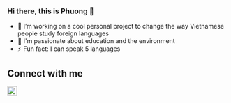 ### Hi there, this is Phuong 👋 
- 🔭 I’m working on a cool personal project to change the way Vietnamese people study foreign languages
- 💬 I'm passionate about education and the environment
- ⚡ Fun fact: I can speak 5 languages

## Connect with me



<!--
**phuongtran19/phuongtran19** is a ✨ _special_ ✨ repository because its `README.md` (this file) appears on your GitHub profile.

Here are some ideas to get you started:

- 🔭 I’m currently working on a cool side project
- 🌱 I'm currently learning
- 👯 I’m looking to collaborate on ...
- 🤔 I’m looking for help with ...
- 💬 Ask me about ...
- 📫 How to reach me: trandinhnamphuong1911@gmail.com
- 😄 Pronouns: ...
- ⚡ Fun fact: 

-->

[<img align="left" alt="audhiaprilliant | Medium" width="22px" src="https://cdn.jsdelivr.net/npm/simple-icons@v3/icons/medium.svg" />][medium]

[medium]: https://medium.com/@audhiaprilliant/
